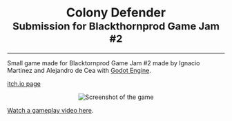 <h1 align="center">
  Colony Defender</br>
  <small>Submission for Blackthornprod Game Jam #2</small>
</h1>
<hr>

Small game made for Blacktornprod Game Jam #2 made by Ignacio Martinez and Alejandro de Cea
with [Godot Engine](https://godotengine.org/).

[itch.io page](https://northernhawk.itch.io/colony-defender-gj)
<p align='center'>
  
  <img src="https://i.imgur.com/S6s1fmF.png" alt="Screenshot of the game" />
</p>


[Watch a gameplay video here](https://www.youtube.com/watch?time_continue=1&v=v67r8BZdFPo).



